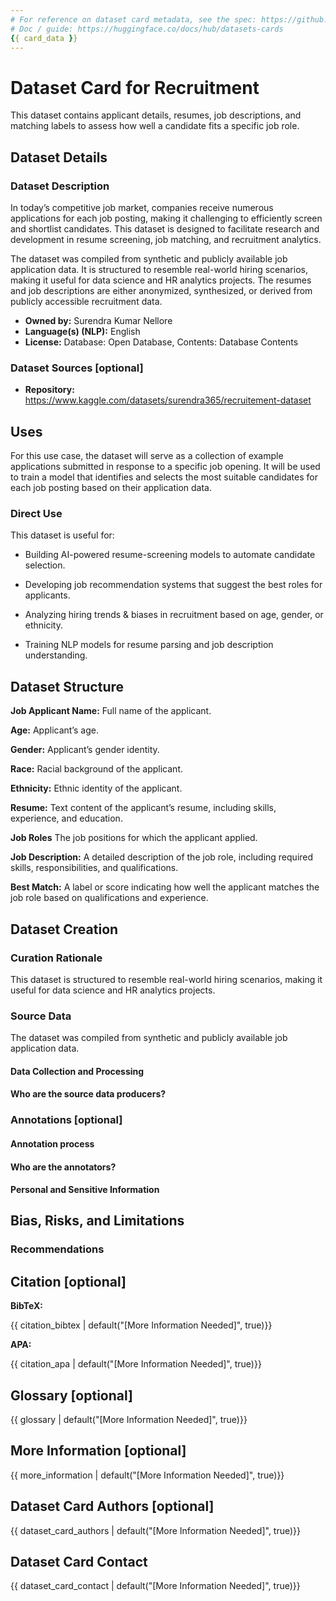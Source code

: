 ```yaml
---
# For reference on dataset card metadata, see the spec: https://github.com/huggingface/hub-docs/blob/main/datasetcard.md?plain=1
# Doc / guide: https://huggingface.co/docs/hub/datasets-cards
{{ card_data }}
---
```


# Dataset Card for Recruitment

<!-- Provide a quick summary of the dataset. -->

This dataset contains applicant details, resumes, job descriptions, and matching labels to assess how well a candidate fits a specific job role.

## Dataset Details

### Dataset Description

<!-- Provide a longer summary of what this dataset is. -->

In today’s competitive job market, companies receive numerous applications for each job posting, making it challenging to efficiently screen and shortlist candidates. This dataset is designed to facilitate research and development in resume screening, job matching, and recruitment analytics.

The dataset was compiled from synthetic and publicly available job application data. It is structured to resemble real-world hiring scenarios, making it useful for data science and HR analytics projects. The resumes and job descriptions are either anonymized, synthesized, or derived from publicly accessible recruitment data.

- **Owned by:** Surendra Kumar Nellore
- **Language(s) (NLP):** English
- **License:** Database: Open Database, Contents: Database Contents

### Dataset Sources [optional]

<!-- Provide the basic links for the dataset. -->

- **Repository:** https://www.kaggle.com/datasets/surendra365/recruitement-dataset

## Uses

<!-- Address questions around how the dataset is intended to be used. -->

For this use case, the dataset will serve as a collection of example applications submitted in response to a specific job opening. It will be used to train a model that identifies and selects the most suitable candidates for each job posting based on their application data.

### Direct Use

<!-- This section describes suitable use cases for the dataset. -->

This dataset is useful for:

- Building AI-powered resume-screening models to automate candidate selection.

- Developing job recommendation systems that suggest the best roles for applicants.

- Analyzing hiring trends & biases in recruitment based on age, gender, or ethnicity.

- Training NLP models for resume parsing and job description understanding.

<!--### Out-of-Scope Use>

<!-- This section addresses misuse, malicious use, and uses that the dataset will not work well for. -->



## Dataset Structure

<!-- This section provides a description of the dataset fields, and additional information about the dataset structure such as criteria used to create the splits, relationships between data points, etc. -->

**Job Applicant Name:** Full name of the applicant.

**Age:** Applicant’s age.

**Gender:** Applicant’s gender identity.

**Race:** Racial background of the applicant.

**Ethnicity:** Ethnic identity of the applicant.

**Resume:** Text content of the applicant’s resume, including skills, experience, and education.

**Job Roles** The job positions for which the applicant applied.

**Job Description:** A detailed description of the job role, including required skills, responsibilities, and qualifications.

**Best Match:** A label or score indicating how well the applicant matches the job role based on qualifications and experience.

## Dataset Creation

### Curation Rationale

<!-- Motivation for the creation of this dataset. -->

This dataset is structured to resemble real-world hiring scenarios, making it useful for data science and HR analytics projects.

### Source Data

<!-- This section describes the source data (e.g. news text and headlines, social media posts, translated sentences, ...). -->

The dataset was compiled from synthetic and publicly available job application data.

#### Data Collection and Processing

<!-- This section describes the data collection and processing process such as data selection criteria, filtering and normalization methods, tools and libraries used, etc. -->

#### Who are the source data producers?

<!-- This section describes the people or systems who originally created the data. It should also include self-reported demographic or identity information for the source data creators if this information is available. -->


### Annotations [optional]

<!-- If the dataset contains annotations which are not part of the initial data collection, use this section to describe them. -->

#### Annotation process

<!-- This section describes the annotation process such as annotation tools used in the process, the amount of data annotated, annotation guidelines provided to the annotators, interannotator statistics, annotation validation, etc. -->


#### Who are the annotators?

<!-- This section describes the people or systems who created the annotations. -->

#### Personal and Sensitive Information

<!-- State whether the dataset contains data that might be considered personal, sensitive, or private (e.g., data that reveals addresses, uniquely identifiable names or aliases, racial or ethnic origins, sexual orientations, religious beliefs, political opinions, financial or health data, etc.). If efforts were made to anonymize the data, describe the anonymization process. -->



## Bias, Risks, and Limitations

<!-- This section is meant to convey both technical and sociotechnical limitations. -->


### Recommendations

<!-- This section is meant to convey recommendations with respect to the bias, risk, and technical limitations. -->



## Citation [optional]

<!-- If there is a paper or blog post introducing the dataset, the APA and Bibtex information for that should go in this section. -->

**BibTeX:**

{{ citation_bibtex | default("[More Information Needed]", true)}}

**APA:**

{{ citation_apa | default("[More Information Needed]", true)}}

## Glossary [optional]

<!-- If relevant, include terms and calculations in this section that can help readers understand the dataset or dataset card. -->

{{ glossary | default("[More Information Needed]", true)}}

## More Information [optional]

{{ more_information | default("[More Information Needed]", true)}}

## Dataset Card Authors [optional]

{{ dataset_card_authors | default("[More Information Needed]", true)}}

## Dataset Card Contact

{{ dataset_card_contact | default("[More Information Needed]", true)}}